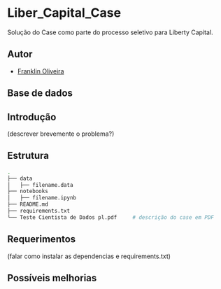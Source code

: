 # Liber_Capital_Case
Solução do Case como parte do processo seletivo para Liberty Capital.

## Autor

- [Franklin Oliveira](https://www.linkedin.com/in/franklin-oliveira95/)

## Base de dados

## Introdução
(descrever brevemente o problema?)

## Estrutura

```bash
.
├── data
│   ├── filename.data
├── notebooks
│   ├── filename.ipynb
├── README.md
├── requirements.txt
└── Teste Cientista de Dados pl.pdf     # descrição do case em PDF
```

## Requerimentos
(falar como instalar as dependencias e requirements.txt)


## Possíveis melhorias
